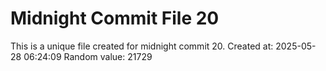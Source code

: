 # Midnight Commit File 20

This is a unique file created for midnight commit 20.
Created at: 2025-05-28 06:24:09
Random value: 21729
